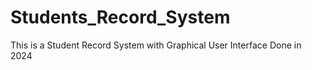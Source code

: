 # Students_Record_System
This is a Student Record System with Graphical User Interface Done in 2024
